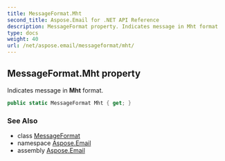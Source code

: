```yaml
---
title: MessageFormat.Mht
second_title: Aspose.Email for .NET API Reference
description: MessageFormat property. Indicates message in Mht format
type: docs
weight: 40
url: /net/aspose.email/messageformat/mht/
---
```

## MessageFormat.Mht property

Indicates message in **Mht** format.

```csharp
public static MessageFormat Mht { get; }
```

### See Also

* class [MessageFormat](../)
* namespace [Aspose.Email](../../messageformat/)
* assembly [Aspose.Email](../../../)


